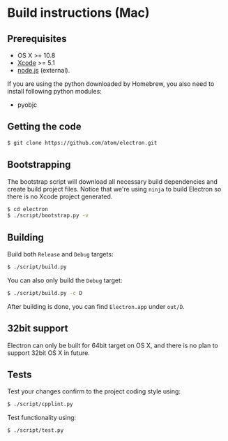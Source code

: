 # Build instructions (Mac)

## Prerequisites

* OS X >= 10.8
* [Xcode](https://developer.apple.com/technologies/tools/) >= 5.1
* [node.js](http://nodejs.org) (external).

If you are using the python downloaded by Homebrew, you also need to install
following python modules:

* pyobjc

## Getting the code

```bash
$ git clone https://github.com/atom/electron.git
```

## Bootstrapping

The bootstrap script will download all necessary build dependencies and create
build project files. Notice that we're using `ninja` to build Electron so
there is no Xcode project generated.

```bash
$ cd electron
$ ./script/bootstrap.py -v
```

## Building

Build both `Release` and `Debug` targets:

```bash
$ ./script/build.py
```

You can also only build the `Debug` target:

```bash
$ ./script/build.py -c D
```

After building is done, you can find `Electron.app` under `out/D`.

## 32bit support

Electron can only be built for 64bit target on OS X, and there is no plan to
support 32bit OS X in future.

## Tests

Test your changes confirm to the project coding style using:

```bash
$ ./script/cpplint.py
```

Test functionality using:

```bash
$ ./script/test.py
```
